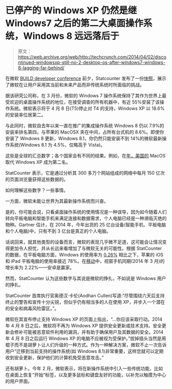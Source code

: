 # 已停产的 Windows XP 仍然是继 Windows7 之后的第二大桌面操作系统，Windows 8 远远落后于

> 原文：<https://web.archive.org/web/http://techcrunch.com/2014/04/02/discontinued-windowsxp-still-no-2-desktop-os-after-windows7-windows-8-lagging-far-behind/>

在微软 [BUILD developer conference](https://web.archive.org/web/20230316063521/http://www.buildwindows.com/) 前夕，Statcounter 发布了一份[快照](https://web.archive.org/web/20230316063521/http://gs.statcounter.com/#desktop-os-ww-monthly-201403-201403-bar)，展示了微软在让用户采用其当前和未来产品而非传统系统时所面临的挑战。

据该研究公司称，在 3 月份，微软的 Windows 7 操作系统保持了其作为世界上最受欢迎的桌面操作系统的地位，在接受调查的所有机器中，有近 55%安装了该操作系统。微软表示将于 4 月 8 日(T5)停止对 T4 的支持，Windows XP 以 18.6%的安装率位居第二。

与此同时，微软自去年以来一直在推广的集成操作系统 Windows 8 仍以 7.9%的安装率排名第四，与苹果的 MacOSX 夹在中间，占所有台式机的 8.6%。即使你安装了 Windows 8 更新，Windows 8.1，你仍然只能安装不到 14%的微软最新操作系统(Windows 8.1 为 4.5%，仅略高于 Vista)。

这些是全球的汇总数字；各个国家会有不同的结果。例如，在[年，美国的](https://web.archive.org/web/20230316063521/http://gs.statcounter.com/#desktop-os-US-monthly-201403-201403-bar) MacOS 取代 Windows XP 成为第二名。

StatCounter 表示，它是通过分析其 300 多万个网站组成的网络中每月 150 亿次的页面浏览量获得这些数据的。

如何理解这些数字？一些事情。

一方面，微软未能让世界为其最新操作系统而兴奋。

是的，你可能会说，只看桌面操作系统的使用情况是一种误导，因为如今随着人们转向平板电脑和智能手机来满足连接和数据需求，个人电脑已经是一种濒临灭绝的物种。Gartner 估计，在 2014 年，今年出货的 25 亿台设备(智能手机、平板电脑和个人电脑)中，只有不到 3 亿台是真正的个人电脑。

话说回来，就其他类型的设备而言，微软的表现几乎微不足道，这可能会让情况变得更加令人担忧，并从长远来看增加了与微软无关的可能性。根据 StatCounter 的数据，在平板电脑方面，Windows 的使用率为 [0.26%](https://web.archive.org/web/20230316063521/http://gs.statcounter.com/#tablet-os-ww-monthly-201403-201403-bar) 相比之下，苹果的 iOS 和 iPad 平板电脑的使用率接近 78%。在[移动](https://web.archive.org/web/20230316063521/http://gs.statcounter.com/#mobile_os-ww-monthly-201403-201403-bar)中，视窗手机同期(2014 年 3 月)的增长率为 2.22%——安卓是赢家。

然而，StatCounter 认为这些数字与其说是微软的挣扎，不如说是 Windows 用户的挣扎。

StatCounter 首席执行官奥德汉·卡伦(Aodhan Cullen)写道:“尽管围绕六天后支持终止的警告和宣传十分尖锐，但似乎仍有相当多的人在使用 XP，并步入一个潜在的安全和病毒风险雷区。”。

微软在其宣布停止支持 Windows XP 的页面上指出，“…你应该采取行动。2014 年 4 月 8 日之后，微软将不再为 Windows XP 提供安全更新或技术支持。安全更新会修补可能被恶意软件利用的漏洞，并有助于确保用户及其数据的安全。2014 年 4 月 8 日之后运行 Windows XP 的电脑不应被视为受保护。”拔掉插头当然是用棍子而不是胡萝卜让人们升级的一种方式。作为一种解决方案，微软不止一次告诉用户“迁移到当前支持的操作系统(如 Windows 8.1)非常重要，这样您就可以定期收到安全更新，保护他们的计算机免受恶意攻击。”

还有胡萝卜。今年 2 月，微软表示，将在新操作系统中引入一些传统功能，比如在桌面上恢复“开始”标签，以及更多鼠标和键盘友好的功能，以补充以触摸为中心的用户界面。